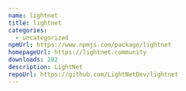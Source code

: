 ```yaml
---
name: lightnet
title: lightnet
categories:
  - uncategorized
npmUrl: https://www.npmjs.com/package/lightnet
homepageUrl: https://lightnet.community
downloads: 282
description: LightNet
repoUrl: https://github.com/LightNetDev/lightnet
---
```


